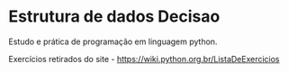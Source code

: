 # Estrutura de dados Decisao

Estudo e prática de programação em linguagem python. 

Exercícios retirados do site - https://wiki.python.org.br/ListaDeExercicios
